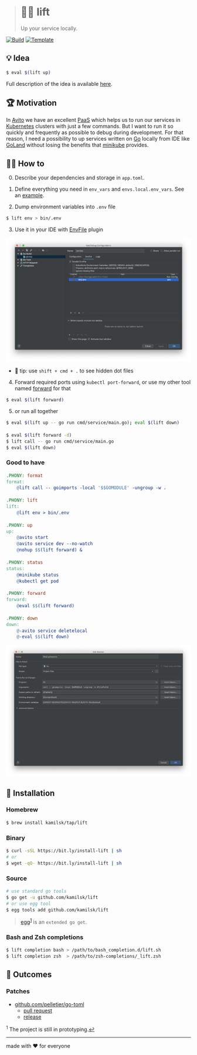 > # 🏋️‍♂️ lift
>
> Up your service locally.

[![Build][build.icon]][build.page]
[![Template][template.icon]][template.page]

## 💡 Idea

```bash
$ eval $(lift up)
```

Full description of the idea is available [here][design.page].

## 🏆 Motivation

In [Avito](https://tech.avito.ru) we have an excellent [PaaS](https://en.wikipedia.org/wiki/Platform_as_a_service)
which helps us to run our services in [Kubernetes](https://kubernetes.io) clusters with just a few commands.
But I want to run it so quickly and frequently as possible to debug during development.
For that reason, I need a possibility to up services written on [Go](https://golang.org) locally from IDE like
[GoLand](https://www.jetbrains.com/go/) without losing the benefits that
[minikube](https://github.com/kubernetes/minikube) provides.

## 🤼‍♂️ How to

0. Describe your dependencies and storage in `app.toml`.

1. Define everything you need in `env_vars` and `envs.local.env_vars`. See an [example](testdata/app.toml).

2. Dump environment variables into `.env` file

```bash
$ lift env > bin/.env
```

3. Use it in your IDE with [EnvFile](https://plugins.jetbrains.com/plugin/7861-envfile) plugin

![GoLand integration](.github/goland_integration.png)

  - 🔦 tip: use `shift + cmd + .` to see hidden dot files

4. Forward required ports using `kubectl port-forward`, or use my other tool named
[forward](https://github.com/kamilsk/forward) for that

```bash
$ eval $(lift forward)
```

5. or run all together

```bash
$ eval $(lift up -- go run cmd/service/main.go); eval $(lift down)

$ eval $(lift forward -d)
$ lift call -- go run cmd/service/main.go
$ eval $(lift down)
```

### Good to have

```makefile
.PHONY: format
format:
	@lift call -- goimports -local '$$GOMODULE' -ungroup -w .

.PHONY: lift
lift:
	@lift env > bin/.env

.PHONY: up
up:
	@avito start
	@avito service dev --no-watch
	@nohup $$(lift forward) &

.PHONY: status
status:
	@minikube status
	@kubectl get pod

.PHONY: forward
forward:
	@eval $$(lift forward)

.PHONY: down
down:
	@-avito service deletelocal
	@-eval $$(lift down)
```

![goimports integration](.github/goimports_integration.png)

## 🧩 Installation

### Homebrew

```bash
$ brew install kamilsk/tap/lift
```

### Binary

```bash
$ curl -sSL https://bit.ly/install-lift | sh
# or
$ wget -qO- https://bit.ly/install-lift | sh
```

### Source

```bash
# use standard go tools
$ go get -u github.com/kamilsk/lift
# or use egg tool
$ egg tools add github.com/kamilsk/lift
```

> [egg][egg.page]<sup id="anchor-egg">[1](#egg)</sup> is an `extended go get`.

### Bash and Zsh completions

```bash
$ lift completion bash > /path/to/bash_completion.d/lift.sh
$ lift completion zsh  > /path/to/zsh-completions/_lift.zsh
```

## 🤲 Outcomes

### Patches

- [github.com/pelletier/go-toml](https://github.com/pelletier/go-toml)
  - [pull request](https://github.com/pelletier/go-toml/pull/281)
  - [release](https://github.com/pelletier/go-toml/releases/tag/v1.5.0)

<sup id="egg">1</sup> The project is still in prototyping.[↩](#anchor-egg)

---

made with ❤️ for everyone

[build.icon]:       https://travis-ci.org/kamilsk/lift.svg?branch=master
[build.page]:       https://travis-ci.org/kamilsk/lift

[design.page]:      https://www.notion.so/octolab/lift-9078cdbe27c842498f0561b6acd88a4d?r=0b753cbf767346f5a6fd51194829a2f3

[promo.page]:       https://github.com/kamilsk/lift

[template.page]:    https://github.com/octomation/go-tool
[template.icon]:    https://img.shields.io/badge/template-go--tool-blue

[egg.page]:         https://github.com/kamilsk/egg
